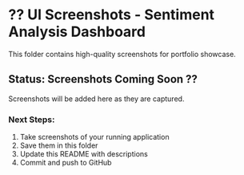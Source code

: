 # ?? UI Screenshots - Sentiment Analysis Dashboard

This folder contains high-quality screenshots for portfolio showcase.

## Status: Screenshots Coming Soon ??

Screenshots will be added here as they are captured.

### Next Steps:
1. Take screenshots of your running application
2. Save them in this folder
3. Update this README with descriptions
4. Commit and push to GitHub
